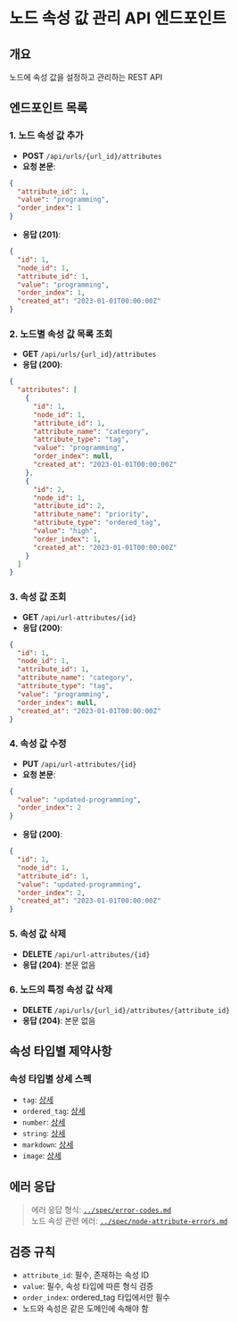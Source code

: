 # 노드 속성 값 관리 API 엔드포인트

## 개요
노드에 속성 값을 설정하고 관리하는 REST API

## 엔드포인트 목록

### 1. 노드 속성 값 추가
- **POST** `/api/urls/{url_id}/attributes`
- **요청 본문**:
```json
{
  "attribute_id": 1,
  "value": "programming",
  "order_index": 1
}
```
- **응답 (201)**:
```json
{
  "id": 1,
  "node_id": 1,
  "attribute_id": 1,
  "value": "programming",
  "order_index": 1,
  "created_at": "2023-01-01T00:00:00Z"
}
```

### 2. 노드별 속성 값 목록 조회
- **GET** `/api/urls/{url_id}/attributes`
- **응답 (200)**:
```json
{
  "attributes": [
    {
      "id": 1,
      "node_id": 1,
      "attribute_id": 1,
      "attribute_name": "category",
      "attribute_type": "tag",
      "value": "programming",
      "order_index": null,
      "created_at": "2023-01-01T00:00:00Z"
    },
    {
      "id": 2,
      "node_id": 1,
      "attribute_id": 2,
      "attribute_name": "priority",
      "attribute_type": "ordered_tag",
      "value": "high",
      "order_index": 1,
      "created_at": "2023-01-01T00:00:00Z"
    }
  ]
}
```

### 3. 속성 값 조회
- **GET** `/api/url-attributes/{id}`
- **응답 (200)**:
```json
{
  "id": 1,
  "node_id": 1,
  "attribute_id": 1,
  "attribute_name": "category",
  "attribute_type": "tag",
  "value": "programming",
  "order_index": null,
  "created_at": "2023-01-01T00:00:00Z"
}
```

### 4. 속성 값 수정
- **PUT** `/api/url-attributes/{id}`
- **요청 본문**:
```json
{
  "value": "updated-programming",
  "order_index": 2
}
```
- **응답 (200)**:
```json
{
  "id": 1,
  "node_id": 1,
  "attribute_id": 1,
  "value": "updated-programming",
  "order_index": 2,
  "created_at": "2023-01-01T00:00:00Z"
}
```

### 5. 속성 값 삭제
- **DELETE** `/api/url-attributes/{id}`
- **응답 (204)**: 본문 없음

### 6. 노드의 특정 속성 값 삭제
- **DELETE** `/api/urls/{url_id}/attributes/{attribute_id}`
- **응답 (204)**: 본문 없음

## 속성 타입별 제약사항

### 속성 타입별 상세 스펙
- `tag`: [상세](../spec/attribute-types/tag.md)
- `ordered_tag`: [상세](../spec/attribute-types/ordered_tag.md)
- `number`: [상세](../spec/attribute-types/number.md)
- `string`: [상세](../spec/attribute-types/string.md)
- `markdown`: [상세](../spec/attribute-types/markdown.md)
- `image`: [상세](../spec/attribute-types/image.md)

## 에러 응답

> 에러 응답 형식: [`../spec/error-codes.md`](../spec/error-codes.md)  
> 노드 속성 관련 에러: [`../spec/node-attribute-errors.md`](../spec/node-attribute-errors.md)

## 검증 규칙
- `attribute_id`: 필수, 존재하는 속성 ID
- `value`: 필수, 속성 타입에 따른 형식 검증
- `order_index`: ordered_tag 타입에서만 필수
- 노드와 속성은 같은 도메인에 속해야 함